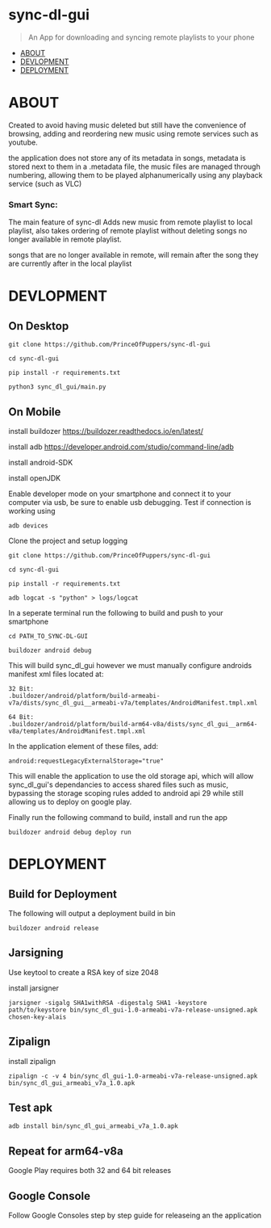 # sync-dl-gui
> An App for downloading and syncing remote playlists to your phone
- [ABOUT](#ABOUT)
- [DEVLOPMENT](#DEVLOPMENT)
- [DEPLOYMENT](#DEPLOYMENT)

# ABOUT
Created to avoid having music deleted but still have the convenience of browsing, adding and reordering new music using remote services such as youtube.

the application does not store any of its metadata in songs, metadata is stored next to them in a .metadata file, the music files are managed through numbering, allowing them to be played alphanumerically using any playback service (such as VLC)



### Smart Sync:
The main feature of sync-dl Adds new music from remote playlist to local playlist, also takes ordering of remote playlist
without deleting songs no longer available in remote playlist.

songs that are no longer available in remote, will remain after the song they are currently after in the local playlist



# DEVLOPMENT

## On Desktop

```
git clone https://github.com/PrinceOfPuppers/sync-dl-gui

cd sync-dl-gui

pip install -r requirements.txt

python3 sync_dl_gui/main.py
```


## On Mobile
install buildozer https://buildozer.readthedocs.io/en/latest/

install adb https://developer.android.com/studio/command-line/adb

install android-SDK

install openJDK

Enable developer mode on your smartphone and connect it to your computer via usb, be sure to enable usb debugging.
Test if connection is working using 
```
adb devices
```

Clone the project and setup logging

```
git clone https://github.com/PrinceOfPuppers/sync-dl-gui

cd sync-dl-gui

pip install -r requirements.txt

adb logcat -s "python" > logs/logcat
```

In a seperate terminal run the following to build and push to your smartphone
```
cd PATH_TO_SYNC-DL-GUI

buildozer android debug 
```
This will build sync_dl_gui however we must manually configure androids manifest xml files located at:
```
32 Bit:
.buildozer/android/platform/build-armeabi-v7a/dists/sync_dl_gui__armeabi-v7a/templates/AndroidManifest.tmpl.xml

64 Bit:
.buildozer/android/platform/build-arm64-v8a/dists/sync_dl_gui__arm64-v8a/templates/AndroidManifest.tmpl.xml
```
In the application element of these files, add:

```
android:requestLegacyExternalStorage="true"
```
This will enable the application to use the old storage api, which will allow sync_dl_gui's
dependancies to access shared files such as music, bypassing the storage scoping rules added to android api 29 while still allowing us to deploy on google play.

Finally run the following command to build, install and run the app
```
buildozer android debug deploy run
```

# DEPLOYMENT

## Build for Deployment
The following will output a deployment build in bin
```
buildozer android release
```

## Jarsigning
Use keytool to create a RSA key of size 2048

install jarsigner 
```
jarsigner -sigalg SHA1withRSA -digestalg SHA1 -keystore path/to/keystore bin/sync_dl_gui-1.0-armeabi-v7a-release-unsigned.apk chosen-key-alais
```

## Zipalign
install zipalign
```
zipalign -c -v 4 bin/sync_dl_gui-1.0-armeabi-v7a-release-unsigned.apk bin/sync_dl_gui_armeabi_v7a_1.0.apk

```

## Test apk
```
adb install bin/sync_dl_gui_armeabi_v7a_1.0.apk
```

## Repeat for arm64-v8a
Google Play requires both 32 and 64 bit releases

## Google Console
Follow Google Consoles step by step guide for releaseing an the application